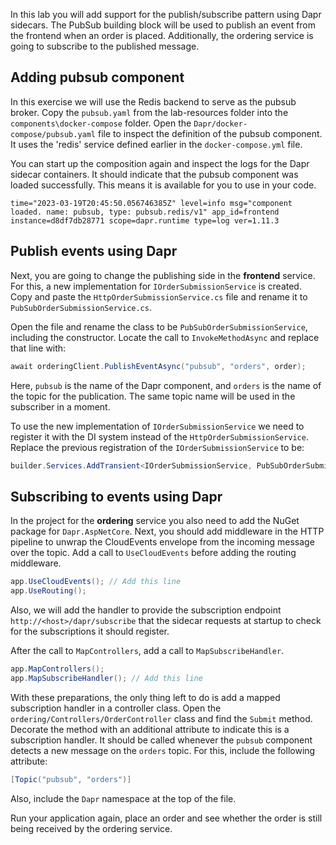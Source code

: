 In this lab you will add support for the publish/subscribe pattern using Dapr sidecars.
The PubSub building block will be used to publish an event from the frontend when an order is placed. Additionally, the ordering service is going to subscribe to the published message.

## Adding pubsub component
In this exercise we will use the Redis backend to serve as the pubsub broker. Copy the `pubsub.yaml` from the lab-resources folder into the `components\docker-compose` folder. Open the `Dapr/docker-compose/pubsub.yaml` file to inspect the definition of the pubsub component. It uses the 'redis' service defined earlier in the `docker-compose.yml` file. 

You can start up the composition again and inspect the logs for the Dapr sidecar containers. It should indicate that the pubsub component was loaded successfully. This means it is available for you to use in your code.

```
time="2023-03-19T20:45:50.056746385Z" level=info msg="component loaded. name: pubsub, type: pubsub.redis/v1" app_id=frontend instance=d8df7db28771 scope=dapr.runtime type=log ver=1.11.3
```

## Publish events using Dapr
Next, you are going to change the publishing side in the **frontend** service. For this, a new implementation for `IOrderSubmissionService` is created. Copy and paste the `HttpOrderSubmissionService.cs` file and rename it to `PubSubOrderSubmissionService.cs`.

Open the file and rename the class to be `PubSubOrderSubmissionService`, including the constructor.
Locate the call to `InvokeMethodAsync` and replace that line with:

```C#
await orderingClient.PublishEventAsync("pubsub", "orders", order);
```

Here, `pubsub` is the name of the Dapr component, and `orders` is the name of the topic for the publication. The same topic name will be used in the subscriber in a moment.

To use the new implementation of `IOrderSubmissionService` we need to register it with the DI system instead of the `HttpOrderSubmissionService`. Replace the previous registration of the `IOrderSubmissionService` to be:

```C#
builder.Services.AddTransient<IOrderSubmissionService, PubSubOrderSubmissionService>();
```

## Subscribing to events using Dapr
In the project for the **ordering** service you also need to add the NuGet package for `Dapr.AspNetCore`. 
Next, you should add middleware in the HTTP pipeline to unwrap the CloudEvents envelope from the incoming message over the topic. 
Add a call to `UseCloudEvents` before adding the routing middleware.

```C#
app.UseCloudEvents(); // Add this line
app.UseRouting();
```

Also, we will add the handler to provide the subscription endpoint `http://<host>/dapr/subscribe` that the sidecar requests at startup to check for the subscriptions it should register.

After the call to `MapControllers`, add a call to `MapSubscribeHandler`.

```C#
app.MapControllers();
app.MapSubscribeHandler(); // Add this line
```

With these preparations, the only thing left to do is add a mapped subscription handler in a controller class. Open the `ordering/Controllers/OrderController` class and find the `Submit` method. Decorate the method with an additional attribute to indicate this is a subscription handler. It should be called whenever the `pubsub` component detects a new message on the `orders` topic. For this, include the following attribute:

```C#
[Topic("pubsub", "orders")]
```

Also, include the `Dapr` namespace at the top of the file.

Run your application again, place an order and see whether the order is still being received by the ordering service.